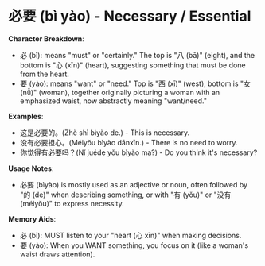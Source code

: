# **必要 (bì yào) - Necessary / Essential**

**Character Breakdown**:  
- 必 (bì): means "must" or "certainly." The top is "八 (bā)" (eight), and the bottom is "心 (xīn)" (heart), suggesting something that must be done from the heart.  
- 要 (yào): means "want" or "need." Top is "西 (xī)" (west), bottom is "女 (nǚ)" (woman), together originally picturing a woman with an emphasized waist, now abstractly meaning "want/need."

**Examples**:  
- 这是必要的。(Zhè shì bìyào de.) - This is necessary.  
- 没有必要担心。(Méiyǒu bìyào dānxīn.) - There is no need to worry.  
- 你觉得有必要吗？(Nǐ juéde yǒu bìyào ma?) - Do you think it's necessary?

**Usage Notes**:  
- 必要 (bìyào) is mostly used as an adjective or noun, often followed by "的 (de)" when describing something, or with "有 (yǒu)" or "没有 (méiyǒu)" to express necessity.

**Memory Aids**:  
- 必 (bì): MUST listen to your "heart (心 xīn)" when making decisions.  
- 要 (yào): When you WANT something, you focus on it (like a woman's waist draws attention).
